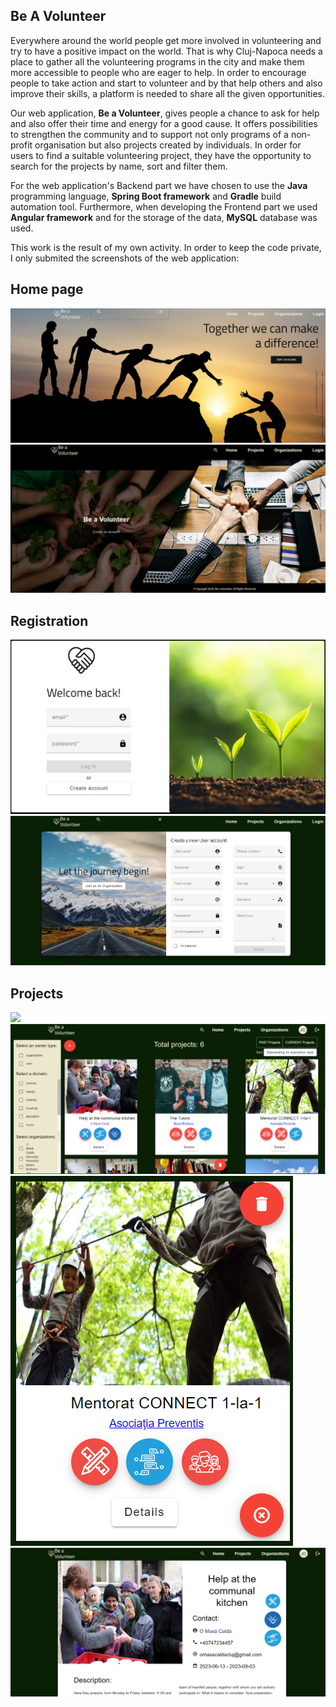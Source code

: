 ## Be A Volunteer
Everywhere around the world people get more involved in volunteering and try to have a positive impact on the world. That is why Cluj-Napoca needs a place to gather all the volunteering programs in the city and make them more accessible to people who are eager to help. In order to encourage people to take action and start to volunteer and by that help others and also improve their skills, a platform is needed to share all the given opportunities.

Our web application, **Be a Volunteer**, gives people a chance to ask for help and also offer their time and energy for a good cause. It offers possibilities to strengthen the community and to support not only programs of a  non-profit organisation but also projects created by individuals. 
In order for users to find a suitable volunteering project, they have the opportunity to search for the projects by name, sort and filter them. 

For the web application's Backend part we have chosen to use the **Java** programming language,  **Spring Boot framework** and **Gradle** build automation tool.
Furthermore, when developing the Frontend part we used **Angular framework** and for the storage of the data, **MySQL** database was used.

This work is the result of my own activity. 
In order to keep the code private, I only submited the screenshots of the web application:

## Home page

![](./home1.png)
![](./home2.png)

## Registration

![](./login.png)
![](./formVolunteer.png)

## Projects

![](./formProj.png)
![](./allProjects.png)
![](./projDelete.png)
![](./projDetails.png)



